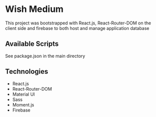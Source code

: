 # Wish Medium

This project was bootstrapped with React.js, React-Router-DOM on the client side and firebase to both host and manage application database

## Available Scripts

See package.json in the main directory

## Technologies

- React.js
- React-Router-DOM
- Material UI
- Sass
- Moment.js
- Firebase